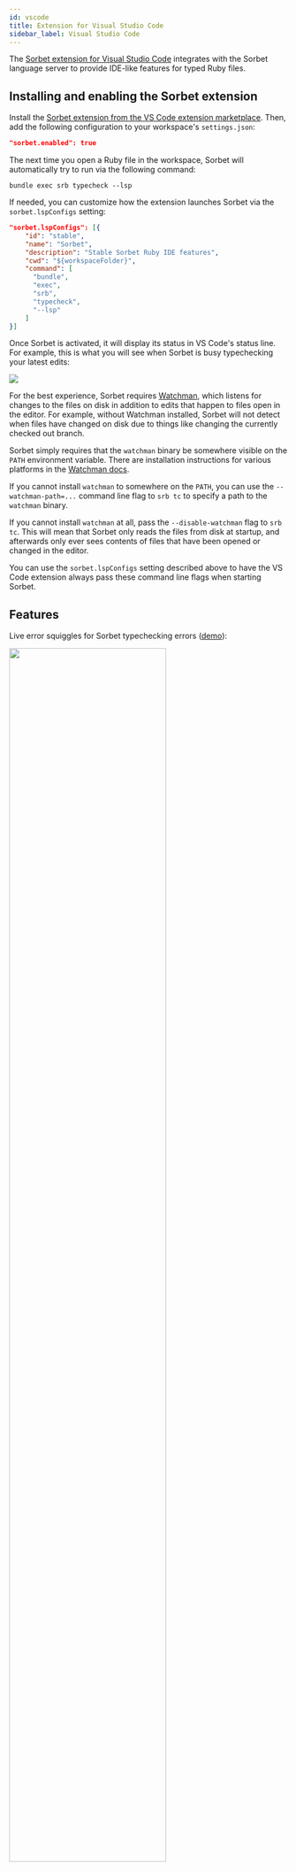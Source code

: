 ```yaml
---
id: vscode
title: Extension for Visual Studio Code
sidebar_label: Visual Studio Code
---
```


The
[Sorbet extension for Visual Studio Code](https://marketplace.visualstudio.com/items?itemName=sorbet.sorbet-vscode-extension)
integrates with the Sorbet language server to provide IDE-like features for
typed Ruby files.

## Installing and enabling the Sorbet extension

Install the
[Sorbet extension from the VS Code extension marketplace](https://marketplace.visualstudio.com/items?itemName=sorbet.sorbet-vscode-extension).
Then, add the following configuration to your workspace's `settings.json`:

```JSON
"sorbet.enabled": true
```

The next time you open a Ruby file in the workspace, Sorbet will automatically
try to run via the following command:

```
bundle exec srb typecheck --lsp
```

If needed, you can customize how the extension launches Sorbet via the
`sorbet.lspConfigs` setting:

```json
"sorbet.lspConfigs": [{
    "id": "stable",
    "name": "Sorbet",
    "description": "Stable Sorbet Ruby IDE features",
    "cwd": "${workspaceFolder}",
    "command": [
      "bundle",
      "exec",
      "srb",
      "typecheck",
      "--lsp"
    ]
}]
```

Once Sorbet is activated, it will display its status in VS Code's status line.
For example, this is what you will see when Sorbet is busy typechecking your
latest edits:

![](/img/lsp/typechecking.gif)

For the best experience, Sorbet requires
[Watchman](https://facebook.github.io/watchman/), which listens for changes to
the files on disk in addition to edits that happen to files open in the editor.
For example, without Watchman installed, Sorbet will not detect when files have
changed on disk due to things like changing the currently checked out branch.

Sorbet simply requires that the `watchman` binary be somewhere visible on the
`PATH` environment variable. There are installation instructions for various
platforms in the
[Watchman docs](https://facebook.github.io/watchman/docs/install.html).

If you cannot install `watchman` to somewhere on the `PATH`, you can use the
`--watchman-path=...` command line flag to `srb tc` to specify a path to the
`watchman` binary.

If you cannot install `watchman` at all, pass the `--disable-watchman` flag to
`srb tc`. This will mean that Sorbet only reads the files from disk at startup,
and afterwards only ever sees contents of files that have been opened or changed
in the editor.

You can use the `sorbet.lspConfigs` setting described above to have the VS Code
extension always pass these command line flags when starting Sorbet.

## Features

Live error squiggles for Sorbet typechecking errors
([demo](https://sorbet.run/#%23%20typed%3A%20true%0Aextend%20T%3A%3ASig%0A%0Asig%20%7Bparams%28a%3A%20String%29.void%7D%0Adef%20foo%28a%29%3B%20end%0A%0Afoo%2810%29)):

<img src="/img/lsp/errorsquiggle.png" width="75%"/>

Type information and documentation on hover
([demo](https://sorbet.run/#%23%20typed%3A%20true%0Aextend%20T%3A%3ASig%0A%0A%23%20Documentation%20strings%20can%20use%20_markdown_%0A%23%20*%20That%20includes%20*lists*!%0A%23%0A%23%20Tables%20also%20work%3A%0A%23%0A%23%20%7C%20Column%201%20%7C%20Column%202%20%7C%0A%23%20%7C%20-----%20%7C%20-----%20%7C%0A%23%20%7C%20True%20%20%20%7C%20*False*%20%20%20%7C%0Asig%20%7Breturns%28String%29%7D%0Adef%20my_function%0A%20%20%20%20%22%22%0Aend%0A%0A%0A%0A%0A%0A%0A%0A%0Amy_function%0A%23%20%5E%20hover%20here!)):

<img src="/img/lsp/hover.png" width="50%"/>

Go to definition / type definition
([demo](https://sorbet.run/#%23%20typed%3A%20true%0A%0A%23%20Both%20lead%20here!%0Aclass%20MyClass%0A%20%20extend%20T%3A%3ASig%0A%0A%20%20def%20foo%3B%20end%0Aend%0A%0Amy_class_instance%20%3D%20MyClass.new%0A%23%20%5E%5E%5E%5E%5E%5E%5E%5E%5E%5E%5E%5E%5E%5E%5E%20go%20to%20type%20definition%0A%23%20%20%20%20%20%20%20%20%20%20%20%20%20%20%20%20%20%20%20%5E%5E%5E%5E%5E%5E%5E%20go%20to%20definition%0A)):

<video autoplay muted loop width="35%" style="display:block;margin-left:auto;margin-right:auto;">
    <source src="/img/lsp/go_to_def.mp4" type="video/mp4">

    Sorry, your browser doesn't support embedded videos.

</video>

Find all references
([demo](https://sorbet.run/#%23%20typed%3A%20true%0A%0Aclass%20Parent%0A%20%20def%20foo%3B%20end%0Aend%0A%0Aclass%20NotParent%0A%20%20def%20foo%3B%20end%0Aend%0A%0Aclass%20Child1%20%3C%20Parent%3B%20end%0Aclass%20Child2%20%3C%20Parent%3B%20end%0A%0AParent.new.foo%0A%23%20%20%20%20%20%20%20%20%20%20%5E%5E%5E%20right%20click%20and%20%22Find%20All%20References%22%20here)):

<img src="/img/lsp/references.png" width="75%"/>

Autocomplete, including sig suggestion
([demo](https://sorbet.run/#%23%20typed%3A%20true%0Aextend%20T%3A%3ASig%0A%0A%23%20V%20type%20'g'%20here%20and%20accept%20the%20'sig'%20autocomplete%20with%20tab%0Asi%0Adef%20foo%28a%2C%20b%29%0A%20%20%22%23%7Ba%7D%20%23%7Bb%7D%22%0Aend%0A)):

<video autoplay muted loop width="70%" style="display:block;margin-left:auto;margin-right:auto;">
    <source src="/img/lsp/autocomplete_sig.mp4" type="video/mp4">

    Sorry, your browser doesn't support embedded videos.

</video>

Rename constants and methods
([demo](https://sorbet.run/#%23%20typed%3A%20true%0Aextend%20T%3A%3ASig%0A%0Aclass%20Parent%0A%20%20%23%20%20%20%5E%20Rename%20me!%0A%20%20def%20foo%3B%20end%0A%20%20%23%20%20%20%5E%20Rename%20me!%0Aend%0A%0Aclass%20Klass%20%3C%20Parent%0A%20%20def%20foo%3B%20end%0Aend%0A%0AKlass.new.foo%0AParent.new.foo%0A)):

<video autoplay muted loop width="30%" style="display:block;margin-left:auto;margin-right:auto;">
    <source src="/img/lsp/rename.mp4" type="video/mp4">

    Sorry, your browser doesn't support embedded videos.

</video>

Quick fixes (autocorrects) on errors
([demo](https://sorbet.run/#%23%20typed%3A%20true%0A%0Aclass%20Breakfast%3B%20end%0A%0ABreekfast.new%0A%23%20%5E%5E%5E%5E%5E%5E%20put%20cursor%20here%20and%20hit%20cmd%20%2B%20.%20%28Mac%29%20or%20ctrl%20%2B%20.%0A)):

<img src="/img/lsp/quickfix.png" width="40%"/>

Workspace symbol search:

<img src="/img/lsp/symbolsearch.png" width="75%"/>

Custom extension: Copy Symbol to Clipboard

<video autoplay loop muted playsinline width="597">
  <source src="/img/copy-symbol.mp4" type="video/mp4">
</video>

(If you are not using the Sorbet VS Code, you can reimplement this feature in
your preferred LSP client using the [`sorbet/showSymbol` LSP request].)

[`sorbet/showsymbol` lsp request]:
  https://github.com/sorbet/sorbet/blob/ec02be89e3d1895ea51bc72464538073d27b812c/vscode_extension/src/LanguageClient.ts#L154-L179

Highlight `T.untyped` code. This feature is in beta.

This feature reports diagnostics to the editor for occurences of `T.untyped`
code. Note that it is not yet perfect and may miss occurences of such values.

It can be enabled by adding the following to your VSCode `settings.json` and
either reopening VSCode or restarting Sorbet.

```json
"sorbet.highlightUntyped": true
```

or by using the `Sorbet: Toggle Highlight untyped values` command from the
command palette (note this causes a full restart of Sorbet).

To enable this feature in other language clients, configure your language client
to send

```json
"initializationOptions": {
  "highlightUntyped": true
}
```

when sending the LSP initialize request to the Sorbet language server.

<img src="/img/lsp/highlight_untyped.png" />

## Switching between configurations

The Sorbet extension supports switching between multiple configurations to make
it easy to try out experimental features. By default, it ships with three
configurations: stable, beta, and experimental. Workspaces can specify
alternative configurations via the `sorbet.lspConfigs` setting.

Users can select between these configurations on-the-fly by clicking on "Sorbet"
in VS Code's status line and selecting "Configure Sorbet". Sorbet will then
restart in the chosen configuration. Sorbet will also remember this
configuration choice for the user's future sessions in the workspace.

## Disabling the Sorbet extension

There are multiple ways to disable the Sorbet extension depending on your goals.

- You can click on Sorbet in VS Code's status line and click on _Disable
  Sorbet_, which will immediately stop Sorbet in that workspace. You will need
  to click on _Enable Sorbet_ to reenable Sorbet in that workspace. This is a
  handy way to temporarily disable Sorbet if it is causing problems.
- Workspaces can set the `sorbet.enabled` setting to `false`, which prevents
  Sorbet from running in the workspace.

## Troubleshooting and FAQ

### Startup

#### Error: "Sorbet's language server requires a single input directory. However, 0 are configured"

This error can happen if you have not initialized Sorbet in your project. Please
[follow the instructions](adopting#step-2-initialize-sorbet-in-our-project) to
initialize Sorbet.

If initializing Sorbet in your project is not desirable or possible, an
alternative fix is to override the default extension configuration in the
project's `.vscode/settings.json` file and provide the project directory as
`"."`:

```json
"sorbet.lspConfigs": [{
    "id": "stable",
    "name": "Sorbet",
    "description": "Stable Sorbet Ruby IDE features",
    "cwd": "${workspaceFolder}",
    "command": [
      "bundle",
      "exec",
      "srb",
      "typecheck",
      "--lsp",
      "."
    ]
}]
```

#### I'm not seeing "Sorbet: Disabled" or "Sorbet: Idle" in the status bar of my VSCode window

That means the extension isn't active. Here are some steps to try:

- Did you open a Ruby file? The Sorbet extension isn't activated until you open
  at least one Ruby file in your editor.
- Make sure your VS Code window is wide enough to display the entire contents of
  the status bar.
- Ensure that you are not using VS Code's
  [Multi-root Workspaces](https://code.visualstudio.com/docs/editor/multi-root-workspaces)
  feature, which this extension does not support.

#### Sorbet keeps restarting.

Click on _Sorbet_ in the status bar, and then click on _View Output_. A log
should pop up, and will typically contain some error messages that are causing
the restart.

If you see an error that looks like this:

```
[Error - 9:36:32 AM] Connection to server got closed. Server will not be restarted.
Running Sorbet LSP with:
    bundle exec srb typecheck --lsp
Could not locate Gemfile or .bundle/ directory
```

...then you probably need to run `bundle install` to install Sorbet.

### Diagnostics / error squiggles

#### Sorbet is reporting diagnostics (error squiggles) that don't make sense.

If the errors are persistent, and you can reproduce your problem in the sandbox
at https://sorbet.run/, then you've found an issue with Sorbet in general, not
necessarily the VSCode Sorbet extension. Please file a bug tagged with "IDE" on
the [issue tracker](https://github.com/sorbet/sorbet/issues).

If the errors are not persistent:

- First, is Sorbet still typechecking? If it is, wait for the status bar to
  display "Sorbet: Idle." before judging the diagnostics.
- If the diagnostics remain nonsensical when Sorbet is Idle, try restarting
  Sorbet (click on Sorbet in the status bar, and click on Restart Sorbet).
- If the diagnostics become fixed, then you might have discovered a bug in
  Sorbet.

If you arrive at a set of edits that mess up the diagnostics, please file a bug
on the [issue tracker](https://github.com/sorbet/sorbet/issues).

### Hover

#### When I hover on something, VS Code shows "Loading..."

Is Sorbet still typechecking or initializing? If so, this is expected behavior;
Sorbet cannot show you type information until it finishes catching up with your
edits. "Loading..." should get replaced with hover information once the status
bar displays "Sorbet: Typechecking in background" or "Sorbet: Idle".

#### Hover doesn't work / hover isn't showing information for my file

Is the file untyped (`# typed: false` or `ignore`)? Hover only works in typed
files. You will need to make your file `# typed: true`.

Does the file have a syntax error? If so, you need to resolve it before hover
will work again.

If the file is typed, Sorbet is "Idle", and hover isn't working, try to
reproduce the problem on https://sorbet.run and file a bug on the
[issue tracker](https://github.com/sorbet/sorbet/issues).

#### Hover is showing incorrect type information for something.

Does your file have a syntax error? If so, resolve it before proceeding.

If the problem persists with your syntax errors fixed, you may have found a bug
in Sorbet! Check to see if it's in the GitHub issue tracker. If you don't see
anything relevant there, try to golf the problem down to something small on
https://sorbet.run and file a bug on the
[issue tracker](https://github.com/sorbet/sorbet/issues).

#### Hover is not showing documentation that I've written / is showing incorrect documentation.

Internally, Hover uses the "Go to Definition" logic to locate documentation. If
"Go to Definition" takes you to the wrong location, then Sorbet doesn't have the
type information it needs to locate your documentation.

Did you include an empty line between your documentation and the thing you are
defining? We expect documentation to immediately precede the definition (or its
sig).

```ruby
# valid documentation location
def foo; end

# valid documentation location
sig {void}
def foo; end

sig {void}
# valid documentation location
def foo; end

# invalid documentation location

def foo; end
```

Is this an instance or class variable? The variable
[_must_ be defined with `T.let`](/docs/type-annotations#declaring-class-and-instance-variables),
and the documentation must precede the `T.let`. Otherwise, Sorbet doesn’t see
that variable as having ever been defined.

Otherwise, try to reproduce the issue on https://sorbet.run/ and file a bug on
the [issue tracker](https://github.com/sorbet/sorbet/issues).

### Go to Definition/Go to Type Definition/Find all References

#### Go to Definition/Go to Type Definition/Find all References is not working / Find all References is missing some expected results.

First, make sure that Sorbet is running. You should see "Sorbet: Idle" in VS
Code's status bar.

It's possible that the feature is working as intended. Go to Definition and Find
all References are not available in all circumstances. A ‘Yes’ entry in the
following table indicates two distinct things:

- A _language construct_ where these features work. For example, you can right
  click a class reference and go to its definition or find its references in
  typed and untyped files.
- An item that will be included in the results of these features. For example,
  the result of Find all References on a method includes method calls in typed
  files, but not method calls in untyped files.

|                                               | `# typed: true` or above | `# typed: false`  |
| --------------------------------------------- | ------------------------ | ----------------- |
| Class/module/constant definition or reference | Yes                      | Yes               |
| ivar (@foo)                                   | Yes, if defined\*        | Yes, if defined\* |
| cvar (@@foo)                                  | Yes, if defined\*        | Yes, if defined\* |
| Method definition                             | Yes                      | Results only\*\*  |
| Method call                                   | Yes                      | No                |
| Local variable                                | Yes                      | No                |

\* Indicates that the variable
[_must_ be defined with `T.let`](/docs/type-annotations#declaring-class-and-instance-variables).
Otherwise, Sorbet doesn’t see that variable as having ever been defined.

\*\* You cannot use either feature from this language construct, but this item
will be included in Go to Definition/Find all References results from typed
files.

We have these restrictions in place to avoid weird/nonsensical behavior caused
by untyped files, which may have partial and potentially incorrect type
information. We heartily encourage you to type files to gain access to these
features.

Note that some items marked "Yes" in the table may not work with these features
if Sorbet does not have the necessary type information. In particular, method
calls on an object `foo` where `foo` is untyped will not be included in Find all
References and will not work with Go to Definition because Sorbet is unable to
resolve which method is being called at that location. Using `# typed: strict`
should suss out most of these untyped locations on a per-file basis.

#### Find all References is slow.

The speed of Find all References depends on how many files contain an identifier
with the same name, as we use that information as a first-pass filter over the
source files before refining to actual references. For example, searching for
references to a class's `initialize` will involve a scan over most files in a
project even if the specific `initialize` you are looking for is only used in
one file.

Find all References also waits for "Typechecking in background..." to complete
so that it does not contend with typechecking for CPU time.

#### Go to Definition/Go to Type Definition brought me to what I believe is the wrong location.

Ensure that you see "Sorbet: Idle" and not "Sorbet: Disabled" at the bottom of
VS Code. If Sorbet is enabled and it is returning a weird/unexpected definition
site, please try to reproduce the issue on https://sorbet.run/ and file a bug on
the [issue tracker](https://github.com/sorbet/sorbet/issues).

#### Go to Definition/Go to Type Definition/Find all References brought me to a file that I cannot edit.

These features may return results in type definitions for core Ruby libraries,
which are baked directly into the Sorbet executable and are not present on the
file system.

In order to display these files in your editor and to support navigating through
them, we've configured the Sorbet extension to display them in this read-only
view. Note that certain extension features, like hover and Go to Definition,
will not function in some of these special files.

### Completion

#### I don't see any completion results.

- Are you in a `typed: false` file? No completion results are expected.
- Is the place where you're trying to see results unreachable? For example,
  after a return statement, or in an else condition that can't happen? Sorbet
  can't provide completion results here.
- Can you see completion results for other things? Sorbet only supports
  completing local variables, methods, keywords, suggested sigs, classes,
  modules, and constants right now. Notably, it doesn't support completing the
  names of instance variables.

#### I don't see any completion results right after I type A:: or x.

You'll have to type at least one character after the dot (like x.f) or after the
colon (like A::B) before completion results show up.

We tried to get this working before the initial ship, but it ended up being a
more complicated change than we expected. We have a couple ideas how to support
this, so expect this to be supported in the future.

#### The completion results look wrong.

Completion results can come from many different extensions, not just Sorbet. You
can try to figure out what extension returned the results by looking at the icon
that VS Code shows in the completion list:

![](/img/lsp/vscode-completion-list.png)

Results from Sorbet will only ever have 1 of 6 icons (currently): `method`,
`variable`, `field`, `class`, `interface`, `module`, `enum`, `keyword`, and
`snippet`.

**Notably**, the abc icon (`word`) means the results came either from VS Code’s
`editor.wordBasedSuggestions` setting or some other generic autocomplete
extension.

Also, `snippet` results can come from other extensions. Snippet results that
come from Sorbet will always say `(sorbet)` somewhere in the snippet
description. Sorbet does not have control over any snippet results that don't
say `(sorbet)` in them; if they look wrong, the only suggestion is to turn them
off.

#### Can I have Sorbet only suggest method names, not the entire snippet, with types?

Sorbet inserts a suggested snippet into the document when accepting a completion
result.

- Snippet results will have highlighted sections inside them.
- These represent "holes" (tabstops) that you'll need to fill in—the aim is that
  every tabstop is for a required argument (i.e., optional / default arguments
  won't be present).
- As the default text for each of these holes, Sorbet uses the type of the
  corresponding argument.
- Press `TAB` to cycle through the holes (tabstops), or press `ESC` to deselect
  all the tabstops.

It is not possible to opt-out of these completion snippets. If you find that
this is annoying, please let us know.

## Reporting metrics

> Sorbet does not require metrics gathering for full functionality. If you are
> seeing a log line like "Sorbet metrics gathering disabled," Sorbet is working
> as intended.

It is possible to ask the Sorbet VS Code extension to collect and report usage
metrics. This is predominantly useful if you maintain a large Ruby codebase that
uses Sorbet, and want to gather metrics on things like daily users and editor
responsiveness.

To start gathering metrics, implement a
[custom VS Code command](https://code.visualstudio.com/api/extension-guides/command#creating-new-commands)
using the name `sorbet.metrics.getExportedApi`.

The implementation of this command should simply return an object like this:

```js
{
  metricsEmitter: ...
}
```

The `metricsEmitter` value should conform to the [`MetricsEmitter` interface]
declared in the Sorbet VS Code extension source code. Most likely, you will want
to implement this interface by importing a StatsD client, connecting to an
internal metrics reporting host, and forwarding requests from the
`MetricEmitter` interface function calls to the StatsD client of your choice.

[`metricsemitter` interface]:
  https://github.com/sorbet/sorbet/blob/2b850340e9bccd689d6a976cddbbfecf533933ae/vscode_extension/src/veneur.ts#L11
